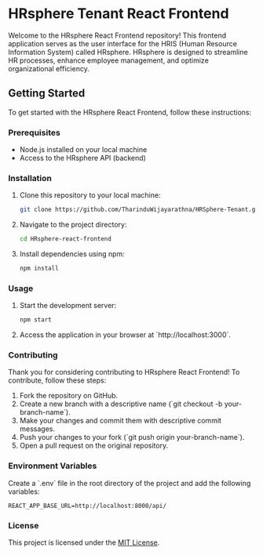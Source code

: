 # HRsphere Tenant React Frontend

Welcome to the HRsphere React Frontend repository! This frontend application serves as the user interface for the HRIS (Human Resource Information System) called HRsphere. HRsphere is designed to streamline HR processes, enhance employee management, and optimize organizational efficiency.

## Getting Started

To get started with the HRsphere React Frontend, follow these instructions:

### Prerequisites

- Node.js installed on your local machine
- Access to the HRsphere API (backend)

### Installation

1. Clone this repository to your local machine:

   ```bash
   git clone https://github.com/TharinduWijayarathna/HRSphere-Tenant.git
   ```

2. Navigate to the project directory:

   ```bash
   cd HRsphere-react-frontend
   ```

3. Install dependencies using npm:

   ```bash
   npm install
   ```

### Usage

1. Start the development server:

   ```bash
   npm start
   ```

2. Access the application in your browser at \`http://localhost:3000\`.

### Contributing

Thank you for considering contributing to HRsphere React Frontend! To contribute, follow these steps:

1. Fork the repository on GitHub.
2. Create a new branch with a descriptive name (\`git checkout -b your-branch-name\`).
3. Make your changes and commit them with descriptive commit messages.
4. Push your changes to your fork (\`git push origin your-branch-name\`).
5. Open a pull request on the original repository.

### Environment Variables

Create a \`.env\` file in the root directory of the project and add the following variables:

```plaintext
REACT_APP_BASE_URL=http://localhost:8000/api/
```

### License

This project is licensed under the [MIT License](LICENSE).
